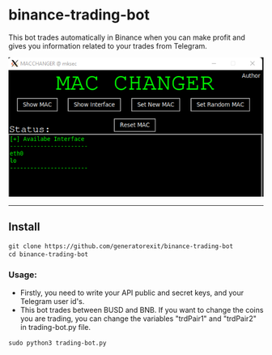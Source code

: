 # binance-trading-bot
This bot trades automatically in Binance when you can make profit and gives you information related to your trades from Telegram.

![alt text](https://github.com/generatorexit/macchanger-gui/blob/main/img.png)

---

## Install

```
git clone https://github.com/generatorexit/binance-trading-bot
cd binance-trading-bot
```
### Usage:

- Firstly, you need to write your API public and secret keys, and your Telegram user id's. 
- This bot trades between BUSD and BNB. If you want to change the coins you are trading, you can change the variables "trdPair1" and "trdPair2" in trading-bot.py file.

```
sudo python3 trading-bot.py
```
